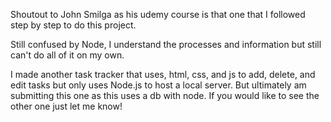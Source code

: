 Shoutout to John Smilga as his udemy course is that one that I followed step by step to do this project. 

Still confused by Node, I understand the processes and information but still can't do all of it on my own. 

I made another task tracker that uses, html, css, and js to add, delete, and edit tasks but only uses Node.js to host a local server. But ultimately am submitting this one as this uses a db with node. If you would like to see the other one just let me know!